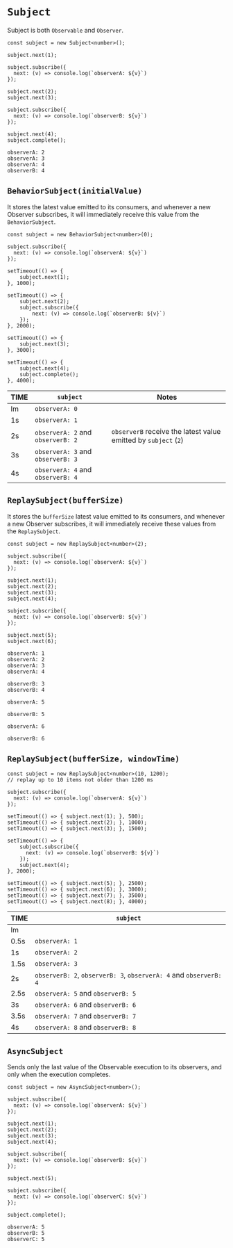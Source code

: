 # `Subject`

Subject is both `Observable` and `Observer`.

```
const subject = new Subject<number>();

subject.next(1);

subject.subscribe({
  next: (v) => console.log(`observerA: ${v}`)
});

subject.next(2);
subject.next(3);

subject.subscribe({
  next: (v) => console.log(`observerB: ${v}`)
});

subject.next(4);
subject.complete();
```

```
observerA: 2
observerA: 3
observerA: 4
observerB: 4
```

## `BehaviorSubject(initialValue)`

 It stores the latest value emitted to its consumers, and whenever a new Observer subscribes, it will immediately receive this value from the `BehaviorSubject`.

```
const subject = new BehaviorSubject<number>(0);
 
subject.subscribe({
  next: (v) => console.log(`observerA: ${v}`)
});

setTimeout(() => {
	subject.next(1);
}, 1000);

setTimeout(() => {
	subject.next(2);
	subject.subscribe({
		next: (v) => console.log(`observerB: ${v}`)
	});
}, 2000);

setTimeout(() => {
	subject.next(3);
}, 3000);

setTimeout(() => {
	subject.next(4);
	subject.complete();
}, 4000);
```

| TIME | `subject` | Notes |
|------|-----------|-------|
| Im   | `observerA: 0` | |
| 1s | `observerA: 1` | |
| 2s | `observerA: 2` and `observerB: 2` | `observerB` receive the latest value emitted by `subject` (`2`) |
| 3s | `observerA: 3` and `observerB: 3` | |
| 4s | `observerA: 4` and `observerB: 4` | |

## `ReplaySubject(bufferSize)`

 It stores the `bufferSize` latest value emitted to its consumers, and whenever a new Observer subscribes, it will immediately receive these values from the `ReplaySubject`.

```
const subject = new ReplaySubject<number>(2);
 
subject.subscribe({
  next: (v) => console.log(`observerA: ${v}`)
});

subject.next(1);
subject.next(2);
subject.next(3);
subject.next(4);

subject.subscribe({
  next: (v) => console.log(`observerB: ${v}`)
});

subject.next(5);
subject.next(6);
```

```
observerA: 1
observerA: 2
observerA: 3
observerA: 4

observerB: 3
observerB: 4

observerA: 5

observerB: 5

observerA: 6

observerB: 6
```

## `ReplaySubject(bufferSize, windowTime)`

```
const subject = new ReplaySubject<number>(10, 1200);
// replay up to 10 items not older than 1200 ms

subject.subscribe({
  next: (v) => console.log(`observerA: ${v}`)
});

setTimeout(() => { subject.next(1); }, 500);
setTimeout(() => { subject.next(2); }, 1000);
setTimeout(() => { subject.next(3); }, 1500);

setTimeout(() => {
	subject.subscribe({
	  next: (v) => console.log(`observerB: ${v}`)
	});
	subject.next(4);
}, 2000);

setTimeout(() => { subject.next(5); }, 2500);
setTimeout(() => { subject.next(6); }, 3000);
setTimeout(() => { subject.next(7); }, 3500);
setTimeout(() => { subject.next(8); }, 4000);
```

| TIME | `subject` |
|------|-----------|
| Im   |           |
| 0.5s | `observerA: 1` |
| 1s   | `observerA: 2` |
| 1.5s | `observerA: 3` |
| 2s   | `observerB: 2`, `observerB: 3`, `observerA: 4` and `observerB: 4` |
| 2.5s | `observerA: 5` and `observerB: 5` |
| 3s   | `observerA: 6` and `observerB: 6` |
| 3.5s | `observerA: 7` and `observerB: 7` |
| 4s   | `observerA: 8` and `observerB: 8` |

## `AsyncSubject`

Sends only the last value of the Observable execution to its observers, and only when the execution completes.

```
const subject = new AsyncSubject<number>();

subject.subscribe({
  next: (v) => console.log(`observerA: ${v}`)
});
 
subject.next(1);
subject.next(2);
subject.next(3);
subject.next(4);
 
subject.subscribe({
  next: (v) => console.log(`observerB: ${v}`)
});
 
subject.next(5);

subject.subscribe({
  next: (v) => console.log(`observerC: ${v}`)
});

subject.complete();
```

```
observerA: 5
observerB: 5
observerC: 5
```
